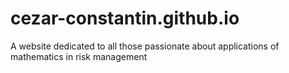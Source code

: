 # cezar-constantin.github.io
A website dedicated to all those passionate about applications of mathematics in risk management
